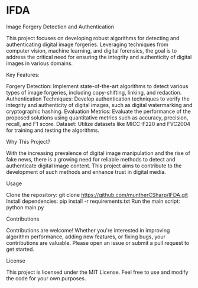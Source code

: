 # IFDA
Image Forgery Detection and Authentication

This project focuses on developing robust algorithms for detecting and authenticating digital image forgeries. Leveraging techniques from computer vision, machine learning, and digital forensics, the goal is to address the critical need for ensuring the integrity and authenticity of digital images in various domains.

Key Features:

Forgery Detection: Implement state-of-the-art algorithms to detect various types of image forgeries, including copy-shifting, linking, and redaction.
Authentication Techniques: Develop authentication techniques to verify the integrity and authenticity of digital images, such as digital watermarking and cryptographic hashing.
Evaluation Metrics: Evaluate the performance of the proposed solutions using quantitative metrics such as accuracy, precision, recall, and F1 score.
Dataset: Utilize datasets like MICC-F220 and FVC2004 for training and testing the algorithms.

Why This Project?

With the increasing prevalence of digital image manipulation and the rise of fake news, there is a growing need for reliable methods to detect and authenticate digital image content. This project aims to contribute to the development of such methods and enhance trust in digital media.

Usage

Clone the repository: git clone https://github.com/muntherCSharp/IFDA.git
Install dependencies: pip install -r requirements.txt
Run the main script: python main.py

Contributions

Contributions are welcome! Whether you're interested in improving algorithm performance, adding new features, or fixing bugs, your contributions are valuable. Please open an issue or submit a pull request to get started.

License

This project is licensed under the MIT License. Feel free to use and modify the code for your own purposes.
